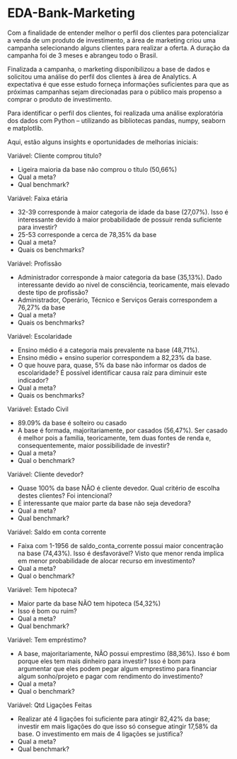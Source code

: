 # EDA-Bank-Marketing

Com a finalidade de entender melhor o perfil dos clientes para potencializar a venda de um produto de investimento, a área de marketing criou uma campanha selecionando alguns clientes para realizar a oferta. A duração da campanha foi de 3 meses e abrangeu todo o Brasil. 

Finalizada a campanha, o marketing disponibilizou a base de dados e solicitou uma análise do perfil dos clientes à área de Analytics. A expectativa é que esse estudo forneça informações suficientes para que as próximas campanhas sejam direcionadas para o público mais propenso a comprar o produto de investimento.

Para identificar o perfil dos clientes, foi realizada uma análise exploratória dos dados com Python – utilizando as bibliotecas pandas, numpy, seaborn e matplotlib.

Aqui, estão alguns insights e oportunidades de melhorias iniciais:

Variável: Cliente comprou titulo?
- Ligeira maioria da base não comprou o título (50,66%)
- Qual a meta?
- Qual benchmark?

Variável: Faixa etária
- 32-39 corresponde à maior categoria de idade da base (27,07%). Isso é interessante devido à maior probabilidade de possuir renda suficiente para investir?
- 25-53 corresponde a cerca de 78,35% da base
- Qual a meta?
- Quais os benchmarks?

Variável: Profissão
- Administrador corresponde à maior categoria da base (35,13%). Dado interessante devido ao nivel de consciência, teoricamente, mais elevado deste tipo de profissão?
- Administrador, Operário, Técnico e Serviços Gerais correspondem a 76,27% da base
- Qual a meta?
- Quais os benchmarks?

Variável: Escolaridade
- Ensino médio é a categoria mais prevalente na base (48,71%).
- Ensino médio + ensino superior correspondem a 82,23% da base.
- O que houve para, quase, 5% da base não informar os dados de escolaridade? É possível identificar causa raíz para diminuir este indicador?
- Qual a meta?
- Quais os benchmarks?

Variável: Estado Civil
- 89.09% da base é solteiro ou casado
- A base é formada, majoritariamente, por casados (56,47%). Ser casado é melhor pois a familia, teoricamente, tem duas fontes de renda e, consequentemente, maior possibilidade de investir?
- Qual a meta?
- Qual o benchmark?

Variável: Cliente devedor?
- Quase 100% da base NÃO é cliente devedor. Qual critério de escolha destes clientes? Foi intencional?
- É interessante que maior parte da base não seja devedora?
- Qual a meta?
- Qual benchmark?

Variável: Saldo em conta corrente
- Faixa com 1-1956 de saldo_conta_corrente possui maior concentração na base (74,43%). Isso é desfavorável? Visto que menor renda implica em menor probabilidade de alocar recurso em investimento?
- Qual a meta?
- Qual o benchmark?

Variável: Tem hipoteca?
- Maior parte da base NÃO tem hipoteca (54,32%)
- Isso é bom ou ruim?
- Qual a meta?
- Qual benchmark?
  
Variável: Tem empréstimo?
- A base, majoritariamente, NÃO possui emprestimo (88,36%). Isso é bom porque eles tem mais dinheiro para investir? Isso é bom para argumentar que eles podem pegar algum emprestimo para financiar algum sonho/projeto e pagar com rendimento do investimento?
- Qual a meta?
- Qual o benchmark?
  
Variável: Qtd Ligações Feitas
- Realizar até 4 ligações foi suficiente para atingir 82,42% da base; investir em mais ligações do que isso só consegue atingir 17,58% da base. O investimento em mais de 4 ligações se justifica?
- Qual a meta?
- Qual benchmark?

